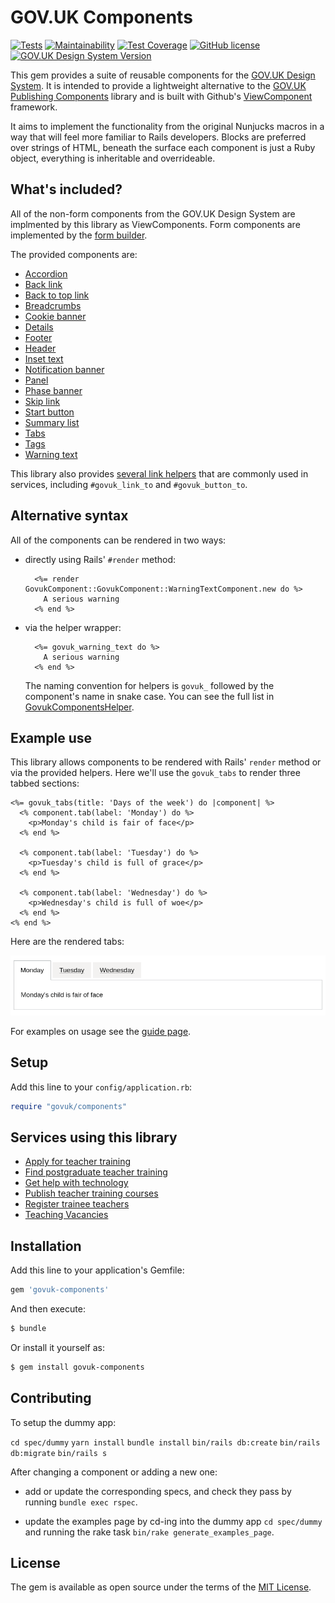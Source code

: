 # GOV.UK Components

[![Tests](https://github.com/DFE-Digital/govuk-components/workflows/Tests/badge.svg)](https://github.com/DFE-Digital/govuk-components/actions?query=workflow%3ATests)
[![Maintainability](https://api.codeclimate.com/v1/badges/cbcbc140f300b920d833/maintainability)](https://codeclimate.com/github/DFE-Digital/govuk-components/maintainability)
[![Test Coverage](https://api.codeclimate.com/v1/badges/cbcbc140f300b920d833/test_coverage)](https://codeclimate.com/github/DFE-Digital/govuk-components/test_coverage)
[![GitHub license](https://img.shields.io/github/license/DFE-Digital/govuk-components)](https://github.com/DFE-Digital/govuk-components/blob/master/LICENSE)
[![GOV.UK Design System Version](https://img.shields.io/badge/GOV.UK%20Design%20System-3.13.0-brightgreen)](https://design-system.service.gov.uk)

This gem provides a suite of reusable components for the [GOV.UK Design System](https://design-system.service.gov.uk/). It is intended to provide a lightweight alternative to the [GOV.UK Publishing Components](https://github.com/alphagov/govuk_publishing_components) library and is built with Github's [ViewComponent](https://github.com/github/view_component) framework.

It aims to implement the functionality from the original Nunjucks macros in a way that will feel more familiar to Rails developers. Blocks are preferred over strings of HTML, beneath the surface each component is just a Ruby object, everything is inheritable and overrideable.

## What's included?

All of the non-form components from the GOV.UK Design System are implmented by this library as ViewComponents. Form components are implemented by the [form builder](https://govuk-form-builder.netlify.app/).

The provided components are:

* [Accordion](https://dfe-digital.github.io/govuk-components/#accordion)
* [Back link](https://dfe-digital.github.io/govuk-components/#back-links)
* [Back to top link](https://dfe-digital.github.io/govuk-components/#back-to-top-link)
* [Breadcrumbs](https://dfe-digital.github.io/govuk-components/#breadcrumbs)
* [Cookie banner](https://dfe-digital.github.io/govuk-components/#cookie-banner)
* [Details](https://dfe-digital.github.io/govuk-components/#details)
* [Footer](https://dfe-digital.github.io/govuk-components/#footer)
* [Header](https://dfe-digital.github.io/govuk-components/#header)
* [Inset text](https://dfe-digital.github.io/govuk-components/#inset-text)
* [Notification banner](https://dfe-digital.github.io/govuk-components/#notification-banner)
* [Panel](https://dfe-digital.github.io/govuk-components/#panel)
* [Phase banner](https://dfe-digital.github.io/govuk-components/#phase-banner)
* [Skip link](https://dfe-digital.github.io/govuk-components/#skip-link)
* [Start button](https://dfe-digital.github.io/govuk-components/#start-button)
* [Summary list](https://dfe-digital.github.io/govuk-components/#summary-list)
* [Tabs](https://dfe-digital.github.io/govuk-components/#tabs)
* [Tags](https://dfe-digital.github.io/govuk-components/#tags)
* [Warning text](https://dfe-digital.github.io/govuk-components/#warning-text)

This library also provides [several link helpers](https://dfe-digital.github.io/govuk-components/#links-and-buttons) that are commonly used in services, including `#govuk_link_to` and `#govuk_button_to`.

## Alternative syntax

All of the components can be rendered in two ways:

* directly using Rails' `#render` method:

  ```erb
    <%= render GovukComponent::GovukComponent::WarningTextComponent.new do %>
      A serious warning
    <% end %>
  ```

* via the helper wrapper:

  ```erb
    <%= govuk_warning_text do %>
      A serious warning
    <% end %>
  ```

  The naming convention for helpers is `govuk_` followed by the component's name in snake case. You can
  see the full list in [GovukComponentsHelper](app/helpers/govuk_components_helper.rb).

## Example use

This library allows components to be rendered with Rails' `render` method or via the provided helpers. Here we'll use the `govuk_tabs` to render three tabbed sections:

```erb
<%= govuk_tabs(title: 'Days of the week') do |component| %>
  <% component.tab(label: 'Monday') do %>
    <p>Monday's child is fair of face</p>
  <% end %>

  <% component.tab(label: 'Tuesday') do %>
    <p>Tuesday's child is full of grace</p>
  <% end %>

  <% component.tab(label: 'Wednesday') do %>
    <p>Wednesday's child is full of woe</p>
  <% end %>
<% end %>

```

Here are the rendered tabs:

![Tabs preview](docs/images/tabs.png)

For examples on usage see the [guide page](https://dfe-digital.github.io/govuk-components/).

## Setup

Add this line to your `config/application.rb`:

```ruby
require "govuk/components"
```

## Services using this library

* [Apply for teacher training](https://github.com/DFE-Digital/apply-for-teacher-training)
* [Find postgraduate teacher training](https://github.com/DFE-Digital/find-teacher-training)
* [Get help with technology](https://github.com/DFE-Digital/get-help-with-tech)
* [Publish teacher training courses](https://github.com/DFE-Digital/publish-teacher-training)
* [Register trainee teachers](https://github.com/DFE-Digital/register-trainee-teachers)
* [Teaching Vacancies](https://github.com/DFE-Digital/teaching-vacancies)

## Installation

Add this line to your application's Gemfile:

```ruby
gem 'govuk-components'
```

And then execute:
```bash
$ bundle
```

Or install it yourself as:
```bash
$ gem install govuk-components
```

## Contributing

To setup the dummy app:

`cd spec/dummy`
`yarn install`
`bundle install`
`bin/rails db:create`
`bin/rails db:migrate`
`bin/rails s`

After changing a component or adding a new one:

* add or update the corresponding specs, and check they pass by running `bundle exec rspec`.

* update the examples page by cd-ing into the dummy app `cd spec/dummy` and running the rake task `bin/rake generate_examples_page`.

## License

The gem is available as open source under the terms of the [MIT License](https://opensource.org/licenses/MIT).
